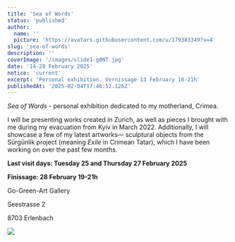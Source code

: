 ```yaml
---
title: 'Sea of Words'
status: 'published'
author:
  name: ''
  picture: 'https://avatars.githubusercontent.com/u/179383349?v=4'
slug: 'sea-of-words'
description: ''
coverImage: '/images/slide1-g0NT.jpg'
date: '14-28 February 2025'
notice: 'current'
excerpt: 'Personal exhibition. Vernissage 13 February 18-21h'
publishedAt: '2025-02-04T17:46:52.126Z'
---
```


*Sea of Words* - personal exhibition dedicated to my motherland, Crimea.

I will be presenting works created in Zurich, as well as pieces I brought with me during my evacuation from Kyiv in March 2022. Additionally, I will showcase a few of my latest artworks— sculptural objects from the Sürgünlik project (meaning *Exile* in Crimean Tatar), which I have been working on over the past few months.

**Last visit days: Tuesday 25 and Thursday 27 February 2025**

**Finissage: 28 February 19-21h**

Go-Green-Art Gallery

Seestrasse 2

8703 Erlenbach

![](/images/slide1-A0Nz.jpg)